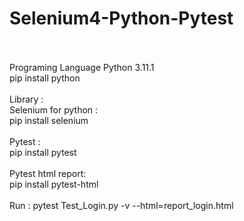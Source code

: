 # Selenium4-Python-Pytest
<br><br>
Programing Language Python 3.11.1 <br>
pip install python
<br><br>
Library : <br>
Selenium for python : <br>
pip install selenium
<br><br>
Pytest :<br>
pip install pytest
<br><br>
Pytest html report: <br>
pip install pytest-html
<br><br>
Run : pytest Test_Login.py -v --html=report_login.html
